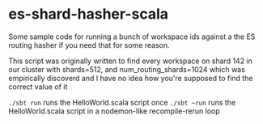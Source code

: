 # es-shard-hasher-scala

Some sample code for running a bunch of workspace ids against a the ES routing hasher if you need that for some reason. 

This script was originally written to find every workspace on shard 142 in our cluster with shards=512, and num_routing_shards=1024 which was empirically discoverd and I have no idea how you're supposed to find the correct value of it

`./sbt run` runs the HelloWorld.scala script once
`./sbt ~run` runs the HelloWorld.scala script in a nodemon-like recompile-rerun loop
